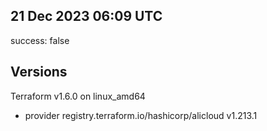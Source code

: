 ## 21 Dec 2023 06:09 UTC

success: false

## Versions

Terraform v1.6.0
on linux_amd64
+ provider registry.terraform.io/hashicorp/alicloud v1.213.1


